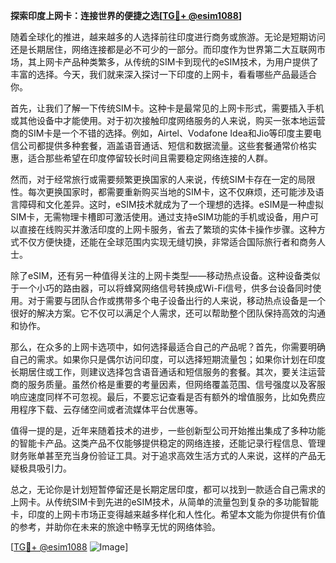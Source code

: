 **探索印度上网卡：连接世界的便捷之选[[TG💪+ @esim1088](https://t.me/s/esim1088)]**

随着全球化的推进，越来越多的人选择前往印度进行商务或旅游。无论是短期访问还是长期居住，网络连接都是必不可少的一部分。而印度作为世界第二大互联网市场，其上网卡产品种类繁多，从传统的SIM卡到现代的eSIM技术，为用户提供了丰富的选择。今天，我们就来深入探讨一下印度的上网卡，看看哪些产品最适合你。

首先，让我们了解一下传统SIM卡。这种卡是最常见的上网卡形式，需要插入手机或其他设备中才能使用。对于初次接触印度网络服务的人来说，购买一张本地运营商的SIM卡是一个不错的选择。例如，Airtel、Vodafone Idea和Jio等印度主要电信公司都提供多种套餐，涵盖语音通话、短信和数据流量。这些套餐通常价格实惠，适合那些希望在印度停留较长时间且需要稳定网络连接的人群。

然而，对于经常旅行或需要频繁更换国家的人来说，传统SIM卡存在一定的局限性。每次更换国家时，都需要重新购买当地的SIM卡，这不仅麻烦，还可能涉及语言障碍和文化差异。这时，eSIM技术就成为了一个理想的选择。eSIM是一种虚拟SIM卡，无需物理卡槽即可激活使用。通过支持eSIM功能的手机或设备，用户可以直接在线购买并激活印度的上网卡服务，省去了繁琐的实体卡操作步骤。这种方式不仅方便快捷，还能在全球范围内实现无缝切换，非常适合国际旅行者和商务人士。

除了eSIM，还有另一种值得关注的上网卡类型——移动热点设备。这种设备类似于一个小巧的路由器，可以将蜂窝网络信号转换成Wi-Fi信号，供多台设备同时使用。对于需要与团队合作或携带多个电子设备出行的人来说，移动热点设备是一个很好的解决方案。它不仅可以满足个人需求，还可以帮助整个团队保持高效的沟通和协作。

那么，在众多的上网卡选项中，如何选择最适合自己的产品呢？首先，你需要明确自己的需求。如果你只是偶尔访问印度，可以选择短期流量包；如果你计划在印度长期居住或工作，则建议选择包含语音通话和短信服务的套餐。其次，要关注运营商的服务质量。虽然价格是重要的考量因素，但网络覆盖范围、信号强度以及客服响应速度同样不可忽视。最后，不要忘记查看是否有额外的增值服务，比如免费应用程序下载、云存储空间或者流媒体平台优惠等。

值得一提的是，近年来随着技术的进步，一些创新型公司开始推出集成了多种功能的智能卡产品。这类产品不仅能够提供稳定的网络连接，还能记录行程信息、管理财务账单甚至充当身份验证工具。对于追求高效生活方式的人来说，这样的产品无疑极具吸引力。

总之，无论你是计划短暂停留还是长期定居印度，都可以找到一款适合自己需求的上网卡。从传统SIM卡到先进的eSIM技术，从简单的流量包到复杂的多功能智能卡，印度的上网卡市场正变得越来越多样化和人性化。希望本文能为你提供有价值的参考，并助你在未来的旅途中畅享无忧的网络体验。

[[TG💪+ @esim1088](https://t.me/s/esim1088) ![Image](https://i.postimg.cc/4NQfJmqS/Snipaste-2025-05-13-00-14-12.png)]